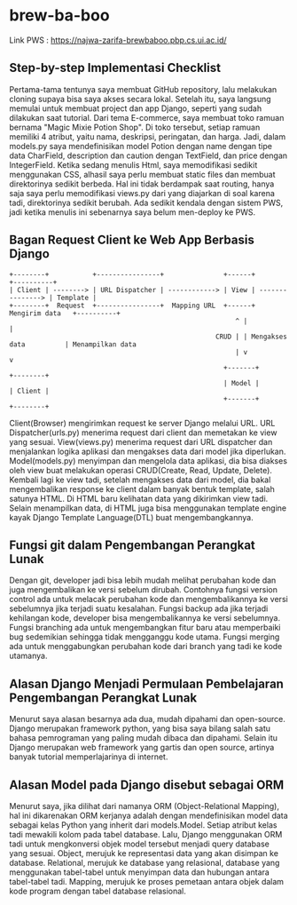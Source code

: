 # brew-ba-boo

Link PWS : https://najwa-zarifa-brewbaboo.pbp.cs.ui.ac.id/
## Step-by-step Implementasi Checklist
Pertama-tama tentunya saya membuat GitHub repository, lalu melakukan cloning supaya bisa saya akses secara lokal. Setelah itu, saya langsung memulai untuk membuat project dan app Django, seperti yang sudah dilakukan saat tutorial. 
Dari tema E-commerce, saya membuat toko ramuan bernama "Magic Mixie Potion Shop". Di toko tersebut, setiap ramuan memiliki 4 atribut, yaitu nama, deskripsi, peringatan, dan harga. Jadi, dalam models.py saya mendefinisikan model Potion dengan name dengan tipe data CharField, description dan caution dengan TextField, dan price dengan IntegerField.
Ketika sedang menulis Html, saya memodifikasi sedikit menggunakan CSS, alhasil saya perlu membuat static files dan membuat direktorinya sedikit berbeda. Hal ini tidak berdampak saat routing, hanya saja saya perlu memodifikasi views.py dari yang diajarkan di soal karena tadi, direktorinya sedikit berubah. 
Ada sedikit kendala dengan sistem PWS, jadi ketika menulis ini sebenarnya saya belum men-deploy ke PWS.

## Bagan Request Client ke Web App Berbasis Django
```
+--------+           +----------------+               +------+                  +----------+
| Client | --------> | URL Dispatcher | ------------> | View | ---------------> | Template |
+--------+  Request  +----------------+  Mapping URL  +------+  Mengirim data   +----------+
                                                         ^ |                         |
                                                    CRUD | | Mengakses data          | Menampilkan data
                                                         | v                         v
                                                      +-------+                  +--------+
                                                      | Model |                  | Client |
                                                      +-------+                  +--------+
```
Client(Browser) mengirimkan request ke server Django melalui URL.
URL Dispatcher(urls.py) menerima request dari client dan memetakan ke view yang sesuai.
View(views.py) menerima request dari URL dispatcher dan menjalankan logika aplikasi dan mengakses data dari model jika diperlukan. 
Model(models.py) menyimpan dan mengelola data aplikasi, dia bisa diakses oleh view buat melakukan operasi CRUD(Create, Read, Update, Delete). 
Kembali lagi ke view tadi, setelah mengakses data dari model, dia bakal mengembalikan response ke client dalam banyak bentuk template, salah satunya HTML.
Di HTML baru kelihatan data yang dikirimkan view tadi. Selain menampilkan data, di HTML juga bisa menggunakan template engine kayak Django Template Language(DTL) buat mengembangkannya.
 

## Fungsi git dalam Pengembangan Perangkat Lunak
Dengan git, developer jadi bisa lebih mudah melihat perubahan kode dan juga mengembalikan ke versi sebelum dirubah. Contohnya fungsi version control ada untuk melacak perubahan kode dan mengembalikannya ke versi sebelumnya jika terjadi suatu kesalahan. Fungsi backup ada jika terjadi kehilangan kode, developer bisa mengembalikannya ke versi sebelumnya. Fungsi branching ada untuk mengembangkan fitur baru atau memperbaiki bug sedemikian sehingga tidak mengganggu kode utama. Fungsi merging ada untuk menggabungkan perubahan kode dari branch yang tadi ke kode utamanya.

## Alasan Django Menjadi Permulaan Pembelajaran Pengembangan Perangkat Lunak
Menurut saya alasan besarnya ada dua, mudah dipahami dan open-source. Django merupakan framework python, yang bisa saya bilang salah satu bahasa pemrograman yang paling mudah dibaca dan dipahami. Selain itu Django merupakan web framework yang gartis dan open source, artinya banyak tutorial memperlajarinya di internet.

## Alasan Model pada Django disebut sebagai ORM
Menurut saya, jika dilihat dari namanya ORM (Object-Relational Mapping), hal ini dikarenakan ORM kerjanya adalah dengan mendefinisikan model data sebagai kelas Python yang inherit dari models.Model. Setiap atribut kelas tadi mewakili kolom pada tabel database. Lalu, Django menggunakan ORM tadi untuk mengkonversi objek model tersebut menjadi query database yang sesuai. Object, merujuk ke representasi data yang akan disimpan ke database. Relational, merujuk ke database yang relasional, database yang menggunakan tabel-tabel untuk menyimpan data dan hubungan antara tabel-tabel tadi. Mapping, merujuk ke proses pemetaan antara objek dalam kode program dengan tabel database relasional.
